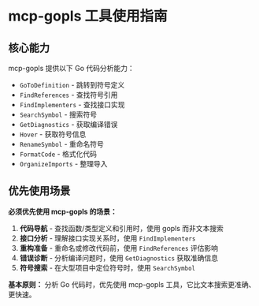 # mcp-gopls 工具使用指南

## 核心能力

mcp-gopls 提供以下 Go 代码分析能力：

- `GoToDefinition` - 跳转到符号定义
- `FindReferences` - 查找符号引用
- `FindImplementers` - 查找接口实现
- `SearchSymbol` - 搜索符号
- `GetDiagnostics` - 获取编译错误
- `Hover` - 获取符号信息
- `RenameSymbol` - 重命名符号
- `FormatCode` - 格式化代码
- `OrganizeImports` - 整理导入

## 优先使用场景

**必须优先使用 mcp-gopls 的场景：**

1. **代码导航** - 查找函数/类型定义和引用时，使用 gopls 而非文本搜索
2. **接口分析** - 理解接口实现关系时，使用 `FindImplementers`
3. **重构准备** - 重命名或修改代码前，使用 `FindReferences` 评估影响
4. **错误诊断** - 分析编译问题时，使用 `GetDiagnostics` 获取准确信息
5. **符号搜索** - 在大型项目中定位符号时，使用 `SearchSymbol`

**基本原则：** 分析 Go 代码时，优先使用 mcp-gopls 工具，它比文本搜索更准确、更快速。
